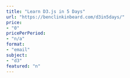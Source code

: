 ```yaml
---
title: "Learn D3.js in 5 Days"
url: "https://benclinkinbeard.com/d3in5days/"
price: 
- "0"
pricePerPeriod: 
- "n/a"
format: 
- "email"
subject: 
- "d3"
featured: "n"
---
```

